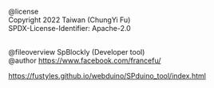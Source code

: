 @license<br>
Copyright 2022 Taiwan (ChungYi Fu)<br>
SPDX-License-Identifier: Apache-2.0<br><br>

@fileoverview SpBlockly (Developer tool)<br>
@author https://www.facebook.com/francefu/<br>

https://fustyles.github.io/webduino/SPduino_tool/index.html

